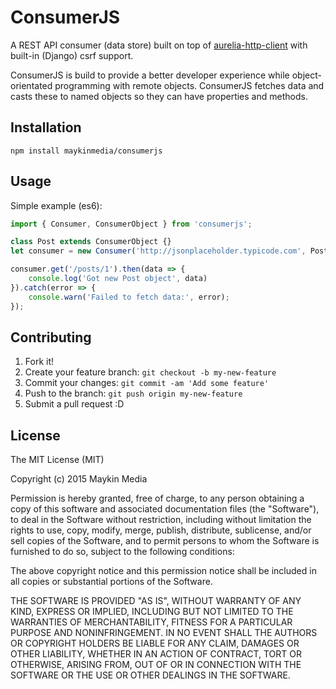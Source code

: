 # ConsumerJS

A REST API consumer (data store) built on top of [aurelia-http-client](https://github.com/aurelia/http-client) with built-in (Django) csrf support.

ConsumerJS is build to provide a better developer experience while object-orientated programming with remote objects. ConsumerJS fetches data and casts these to named objects so they can have properties and methods.

## Installation

`npm install maykinmedia/consumerjs`

## Usage

Simple example (es6):
```javascript
import { Consumer, ConsumerObject } from 'consumerjs';

class Post extends ConsumerObject {}
let consumer = new Consumer('http://jsonplaceholder.typicode.com', Post)

consumer.get('/posts/1').then(data => {
    console.log('Got new Post object', data)
}).catch(error => {
    console.warn('Failed to fetch data:', error);
});
```

## Contributing

1. Fork it!
2. Create your feature branch: `git checkout -b my-new-feature`
3. Commit your changes: `git commit -am 'Add some feature'`
4. Push to the branch: `git push origin my-new-feature`
5. Submit a pull request :D

## License

The MIT License (MIT)

Copyright (c) 2015 Maykin Media

Permission is hereby granted, free of charge, to any person obtaining a copy
of this software and associated documentation files (the "Software"), to deal
in the Software without restriction, including without limitation the rights
to use, copy, modify, merge, publish, distribute, sublicense, and/or sell
copies of the Software, and to permit persons to whom the Software is
furnished to do so, subject to the following conditions:

The above copyright notice and this permission notice shall be included in all
copies or substantial portions of the Software.

THE SOFTWARE IS PROVIDED "AS IS", WITHOUT WARRANTY OF ANY KIND, EXPRESS OR
IMPLIED, INCLUDING BUT NOT LIMITED TO THE WARRANTIES OF MERCHANTABILITY,
FITNESS FOR A PARTICULAR PURPOSE AND NONINFRINGEMENT. IN NO EVENT SHALL THE
AUTHORS OR COPYRIGHT HOLDERS BE LIABLE FOR ANY CLAIM, DAMAGES OR OTHER
LIABILITY, WHETHER IN AN ACTION OF CONTRACT, TORT OR OTHERWISE, ARISING FROM,
OUT OF OR IN CONNECTION WITH THE SOFTWARE OR THE USE OR OTHER DEALINGS IN THE
SOFTWARE.
